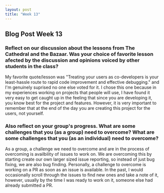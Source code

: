 ```yaml
---
layout: post
title: "Week 13"
---
```

## Blog Post Week 13

### Reflect on our discussion about the lessons from The Cathedral and the Bazaar. Was your choice of favorite lesson afected by the discussion and opinions voiced by other students in the class?
My favorite quote/lesson was "Treating your users as co-developers is your least-hassle route to rapid code improvement and effective debugging." and I'm genuinely suprised no one else voted for it. I chose this one because in my experiences working on projects that people will use, I have found it very easy to get caught up in the feeling that since you are developing it, you know best for the project and features. However, it is very important to remember that at the end of the day you are creating this project for the users, not yourself.

### Also reflect on your group's progress. What are some challenges that you (as a group) need to overcome? What are some challenges that you (as an individual) need to overcome?
As a group, a challenge we need to overcome and are in the process of overcoming is availbility of issues to work on. We are overcoming this by starting create our own larger sized issue reporting, so instead of just bug fixing, we are also bug finding. Personally, a challenge to overcome is working on a PR as soon as an issue is available. In the past, I would occasionally scroll through the issues to find new ones and take a note of it, however, usually by the time I was ready to work on it, someone else had already submitted a PR.